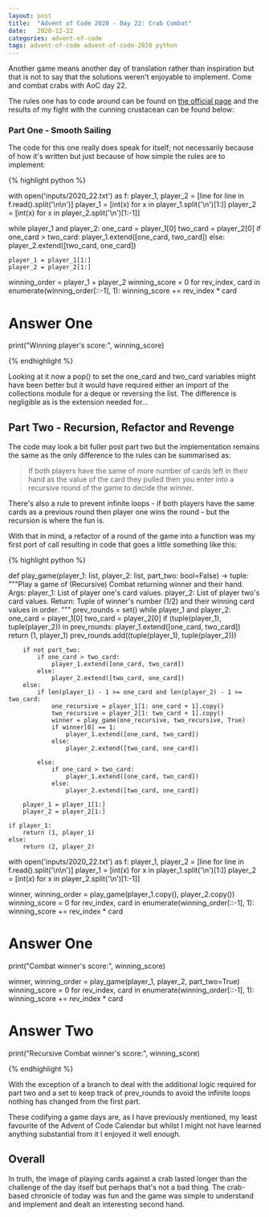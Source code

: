 ```yaml
---
layout: post
title:  "Advent of Code 2020 - Day 22: Crab Combat"
date:   2020-12-22 
categories: advent-of-code
tags: advent-of-code advent-of-code-2020 python
---
```


Another game means another day of translation rather than inspiration but
that is not to say that the solutions weren't enjoyable to implement. Come
and combat crabs with AoC day 22.

The rules one has to code around can be found on
[the official page](https://adventofcode.com/2020/day/22) and the results of my
fight with the cunning crustacean can be found below:

### Part One - Smooth Sailing

The code for this one really does speak for itself; not necessarily because of
how it's written but just because of how simple the rules are to implement:

{% highlight python %}

with open('inputs/2020_22.txt') as f:
    player_1, player_2 = [line for line in f.read().split('\n\n')]
    player_1 = [int(x) for x in player_1.split('\n')[1:]]
    player_2 = [int(x) for x in player_2.split('\n')[1:-1]]

while player_1 and player_2:
    one_card = player_1[0]
    two_card = player_2[0]
    if one_card > two_card:
        player_1.extend([one_card, two_card])
    else:
        player_2.extend([two_card, one_card])

    player_1 = player_1[1:]
    player_2 = player_2[1:]

winning_order = player_1 + player_2
winning_score = 0
for rev_index, card in enumerate(winning_order[::-1], 1):
    winning_score += rev_index * card

# Answer One
print("Winning player's score:", winning_score)

{% endhighlight %}

Looking at it now a pop() to set the one_card and two_card variables might have
been better but it would have required either an import of the collections
module for a deque or reversing the list. The difference is negligible as is
the extension needed for...

## Part Two - Recursion, Refactor and Revenge

The code may look a bit fuller post part two but the implementation remains the
same as the only difference to the rules can be summarised as:

> If both players have the same of more number of cards left in their hand as
the value of the card they pulled then you enter into a recursive round of
the game to decide the winner.

There's also a rule to prevent infinite loops - if both players have the same
cards as a previous round then player one wins the round - but the recursion is
where the fun is.

With that in mind, a refactor of a round of the game into a function was my
first port of call resulting in code that goes a little something like this:

{% highlight python %}

def play_game(player_1: list, player_2: list, part_two: bool=False) -> tuple:
    """Play a game of (Recursive) Combat returning winner and their hand.
    Args:
        player_1: List of player one's card values.
        player_2: List of player two's card values.
    Return:
        Tuple of winner's number (1/2) and their winning card values in order.
    """
    prev_rounds = set()
    while player_1 and player_2:
        one_card = player_1[0]
        two_card = player_2[0]
        if (tuple(player_1), tuple(player_2)) in prev_rounds:
            player_1.extend([one_card, two_card])
            return (1, player_1)
        prev_rounds.add((tuple(player_1), tuple(player_2)))

        if not part_two:
            if one_card > two_card:
                player_1.extend([one_card, two_card])
            else:
                player_2.extend([two_card, one_card])
        else:
            if len(player_1) - 1 >= one_card and len(player_2) - 1 >= two_card:
                one_recursive = player_1[1: one_card + 1].copy()
                two_recursive = player_2[1: two_card + 1].copy()
                winner = play_game(one_recursive, two_recursive, True)
                if winner[0] == 1:
                    player_1.extend([one_card, two_card])
                else:
                    player_2.extend([two_card, one_card])

            else:
                if one_card > two_card:
                    player_1.extend([one_card, two_card])
                else:
                    player_2.extend([two_card, one_card])

        player_1 = player_1[1:]
        player_2 = player_2[1:]

    if player_1:
        return (1, player_1)
    else:
        return (2, player_2)


with open('inputs/2020_22.txt') as f:
    player_1, player_2 = [line for line in f.read().split('\n\n')]
    player_1 = [int(x) for x in player_1.split('\n')[1:]]
    player_2 = [int(x) for x in player_2.split('\n')[1:-1]]

winner, winning_order = play_game(player_1.copy(), player_2.copy())
winning_score = 0
for rev_index, card in enumerate(winning_order[::-1], 1):
    winning_score += rev_index * card

# Answer One
print("Combat winner's score:", winning_score)

winner, winning_order = play_game(player_1, player_2, part_two=True)
winning_score = 0
for rev_index, card in enumerate(winning_order[::-1], 1):
    winning_score += rev_index * card

# Answer Two
print("Recursive Combat winner's score:", winning_score)

{% endhighlight %}

With the exception of a branch to deal with the additional logic required for
part two and a set to keep track of prev_rounds to avoid the infinite loops
nothing has changed from the first part.

These codifying a game days are, as I have previously mentioned, my least
favourite of the Advent of Code Calendar but whilst I might not have learned
anything substantial from it I enjoyed it well enough.

## Overall

In truth, the image of playing cards against a crab lasted longer than the
challenge of the day itself but perhaps that's not a bad thing. The crab-based
chronicle of today was fun and the game was simple to understand and implement
and dealt an interesting second hand.
